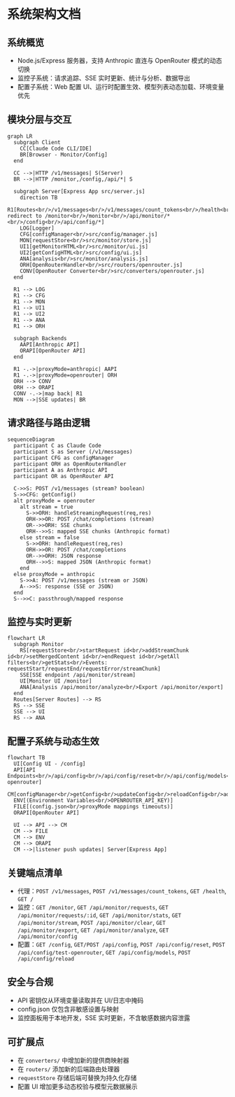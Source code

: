# 系统架构文档

## 系统概览
- Node.js/Express 服务器，支持 Anthropic 直连与 OpenRouter 模式的动态切换
- 监控子系统：请求追踪、SSE 实时更新、统计与分析、数据导出
- 配置子系统：Web 配置 UI、运行时配置生效、模型列表动态加载、环境变量优先

## 模块分层与交互
```mermaid
graph LR
  subgraph Client
    CC[Claude Code CLI/IDE]
    BR[Browser - Monitor/Config]
  end

  CC -->|HTTP /v1/messages| S(Server)
  BR -->|HTTP /monitor,/config,/api/*| S

  subgraph Server[Express App src/server.js]
    direction TB
    R1[Routes<br/>/v1/messages<br/>/v1/messages/count_tokens<br/>/health<br/>/ redirect to /monitor<br/>/monitor<br/>/api/monitor/*<br/>/config<br/>/api/config/*]
    LOG[Logger]
    CFG[configManager<br/>src/config/manager.js]
    MON[requestStore<br/>src/monitor/store.js]
    UI1[getMonitorHTML<br/>src/monitor/ui.js]
    UI2[getConfigHTML<br/>src/config/ui.js]
    ANA[analysis<br/>src/monitor/analysis.js]
    ORH[OpenRouterHandler<br/>src/routers/openrouter.js]
    CONV[OpenRouter Converter<br/>src/converters/openrouter.js]
  end

  R1 --> LOG
  R1 --> CFG
  R1 --> MON
  R1 --> UI1
  R1 --> UI2
  R1 --> ANA
  R1 --> ORH

  subgraph Backends
    AAPI[Anthropic API]
    ORAPI[OpenRouter API]
  end

  R1 -.->|proxyMode=anthropic| AAPI
  R1 -.->|proxyMode=openrouter| ORH 
  ORH --> CONV
  ORH --> ORAPI
  CONV -.->|map back| R1
  MON -->|SSE updates| BR
```

## 请求路径与路由逻辑
```mermaid
sequenceDiagram
  participant C as Claude Code
  participant S as Server (/v1/messages)
  participant CFG as configManager
  participant ORH as OpenRouterHandler
  participant A as Anthropic API
  participant OR as OpenRouter API

  C->>S: POST /v1/messages (stream? boolean)
  S->>CFG: getConfig()
  alt proxyMode = openrouter
    alt stream = true
      S->>ORH: handleStreamingRequest(req,res)
      ORH->>OR: POST /chat/completions (stream)
      OR-->>ORH: SSE chunks
      ORH-->>S: mapped SSE chunks (Anthropic format)
    else stream = false
      S->>ORH: handleRequest(req,res)
      ORH->>OR: POST /chat/completions
      OR-->>ORH: JSON response
      ORH-->>S: mapped JSON (Anthropic format)
    end
  else proxyMode = anthropic
    S->>A: POST /v1/messages (stream or JSON)
    A-->>S: response (SSE or JSON)
  end
  S-->>C: passthrough/mapped response
```

## 监控与实时更新
```mermaid
flowchart LR
  subgraph Monitor
    RS[requestStore<br/>startRequest id<br/>addStreamChunk id<br/>setMergedContent id<br/>endRequest id<br/>getAll filters<br/>getStats<br/>Events: requestStart/requestEnd/requestError/streamChunk]
    SSE[SSE endpoint /api/monitor/stream]
    UI[Monitor UI /monitor]
    ANA[Analysis /api/monitor/analyze<br/>Export /api/monitor/export]
  end
  Routes[Server Routes] --> RS
  RS --> SSE
  SSE --> UI
  RS --> ANA
```

## 配置子系统与动态生效
```mermaid
flowchart TB
  UI[Config UI - /config]
  API[API Endpoints<br/>/api/config<br/>/api/config/reset<br/>/api/config/models<br/>/api/config/reload<br/>/api/config/test-openrouter]
  CM[configManager<br/>getConfig<br/>updateConfig<br/>reloadConfig<br/>addListener<br/>validateOpenRouterKey<br/>getAvailableModels]
  ENV[(Environment Variables<br/>OPENROUTER_API_KEY)]
  FILE[(config.json<br/>proxyMode mappings timeouts)]
  ORAPI[OpenRouter API]

  UI --> API --> CM
  CM --> FILE
  CM --> ENV
  CM --> ORAPI
  CM -->|listener push updates| Server[Express App]
```

## 关键端点清单
- 代理：`POST /v1/messages`, `POST /v1/messages/count_tokens`, `GET /health`, `GET /`
- 监控：`GET /monitor`, `GET /api/monitor/requests`, `GET /api/monitor/requests/:id`, `GET /api/monitor/stats`, `GET /api/monitor/stream`, `POST /api/monitor/clear`, `GET /api/monitor/export`, `GET /api/monitor/analyze`, `GET /api/monitor/config`
- 配置：`GET /config`, `GET/POST /api/config`, `POST /api/config/reset`, `POST /api/config/test-openrouter`, `GET /api/config/models`, `POST /api/config/reload`

## 安全与合规
- API 密钥仅从环境变量读取并在 UI/日志中掩码
- config.json 仅包含非敏感设置与映射
- 监控面板用于本地开发，SSE 实时更新，不含敏感数据内容泄露

## 可扩展点
- 在 `converters/` 中增加新的提供商映射器
- 在 `routers/` 添加新的后端路由处理器
- `requestStore` 存储后端可替换为持久化存储
- 配置 UI 增加更多动态校验与模型元数据展示
